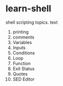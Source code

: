 # learn-shell


shell scripting topics.
text
1. printing
2. comments
3. Variables
4. Inputs
5. Conditions
6. Loop
7. Function
8. Exit Status
9. Quotes
10. SED Editor